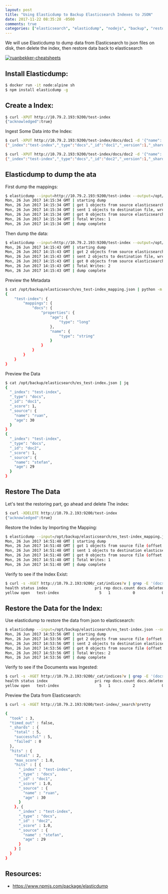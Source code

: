 ```yaml
---
layout: post
title: "Using Elasticdump to Backup Elasticsearch Indexes to JSON"
date: 2017-11-22 08:35:28 -0500
comments: true
categories: ["elasticsearch", "elasticdump", "nodejs", "backup", "restore", "json"] 
---
```


We will use Elasticdump to dump data from Elasticsearch to json files on disk, then delete the index, then restore data back to elasticsearch

<a href="https://github.com/ruanbekker/cheatsheets" target="_blank"><img alt="ruanbekker-cheatsheets" src="https://user-images.githubusercontent.com/567298/169162832-ef3019de-bc49-4d6c-b2a6-8ac17c457d24.png"></a>

## Install Elasticdump:

```bash
$ docker run -it node:alpine sh
$ npm install elasticdump -g
```

## Create a Index:

```bash
$ curl -XPUT http://10.79.2.193:9200/test-index
{"acknowledged":true}
```

Ingest Some Data into the Index:

```bash
$ curl -XPUT http://10.79.2.193:9200/test-index/docs/doc1 -d '{"name": "ruan", "age": 30}'
{"_index":"test-index","_type":"docs","_id":"doc1","_version":1,"_shards":{"total":2,"successful":1,"failed":0},"created":true}

$ curl -XPUT http://10.79.2.193:9200/test-index/docs/doc2 -d '{"name": "stefan", "age": 29}'
{"_index":"test-index","_type":"docs","_id":"doc2","_version":1,"_shards":{"total":2,"successful":1,"failed":0},"created":true}
```

## Elasticdump to dump the ata

First dump the mappings:

```bash
$ elasticdump --input=http://10.79.2.193:9200/test-index --output=/opt/backup/elasticsearch/es_test-index_mapping.json --type=mapping
Mon, 26 Jun 2017 14:15:34 GMT | starting dump
Mon, 26 Jun 2017 14:15:34 GMT | got 1 objects from source elasticsearch (offset: 0)
Mon, 26 Jun 2017 14:15:34 GMT | sent 1 objects to destination file, wrote 1
Mon, 26 Jun 2017 14:15:34 GMT | got 0 objects from source elasticsearch (offset: 1)
Mon, 26 Jun 2017 14:15:34 GMT | Total Writes: 1
Mon, 26 Jun 2017 14:15:34 GMT | dump complete
```

Then dump the data:

```bash
$ elasticdump --input=http://10.79.2.193:9200/test-index --output=/opt/backup/elasticsearch/es_test-index.json --type=data
Mon, 26 Jun 2017 14:15:43 GMT | starting dump
Mon, 26 Jun 2017 14:15:43 GMT | got 2 objects from source elasticsearch (offset: 0)
Mon, 26 Jun 2017 14:15:43 GMT | sent 2 objects to destination file, wrote 2
Mon, 26 Jun 2017 14:15:43 GMT | got 0 objects from source elasticsearch (offset: 2)
Mon, 26 Jun 2017 14:15:43 GMT | Total Writes: 2
Mon, 26 Jun 2017 14:15:43 GMT | dump complete
```

Preview the Metadata

```bash
$ cat /opt/backup/elasticsearch/es_test-index_mapping.json | python -m json.tool
{
    "test-index": {
        "mappings": {
            "docs": {
                "properties": {
                    "age": {
                        "type": "long"
                    },
                    "name": {
                        "type": "string"
                    }
                }
            }
        }
    }
}
```

Preview the Data

```bash
$ cat /opt/backup/elasticsearch/es_test-index.json | jq
{
  "_index": "test-index",
  "_type": "docs",
  "_id": "doc1",
  "_score": 1,
  "_source": {
    "name": "ruan",
    "age": 30
  }
}
{
  "_index": "test-index",
  "_type": "docs",
  "_id": "doc2",
  "_score": 1,
  "_source": {
    "name": "stefan",
    "age": 29
  }
}
```

## Restore The Data

Let's test the restoring part, go ahead and delete The index:

```bash
$ curl -XDELETE http://10.79.2.193:9200/test-index
{"acknowledged":true}
```

Restore the Index by Importing the Mapping:

```bash
$ elasticdump --input=/opt/backup/elasticsearch/es_test-index_mapping.json --output=http://10.79.2.193:9200/test-index --type=mapping
Mon, 26 Jun 2017 14:51:48 GMT | starting dump
Mon, 26 Jun 2017 14:51:48 GMT | got 1 objects from source file (offset: 0)
Mon, 26 Jun 2017 14:51:48 GMT | sent 1 objects to destination elasticsearch, wrote 1
Mon, 26 Jun 2017 14:51:48 GMT | got 0 objects from source file (offset: 1)
Mon, 26 Jun 2017 14:51:48 GMT | Total Writes: 1
Mon, 26 Jun 2017 14:51:48 GMT | dump complete
```

Verify to see if the Index Exist:

```bash
$ curl -s -XGET http://10.79.2.193:9200/_cat/indices?v | grep -E '(docs.count|test)'
health status index                     pri rep docs.count docs.deleted store.size pri.store.size
yellow open   test-index                  5   1          0            0       650b           650b
```

## Restore the Data for the Index:

Use elasticdump to restore the data from json to elasticsearch:

```bash
$ elasticdump --input=/opt/backup/elasticsearch/es_test-index.json --output=http://10.79.2.193:9200/test-index --type=data
Mon, 26 Jun 2017 14:53:56 GMT | starting dump
Mon, 26 Jun 2017 14:53:56 GMT | got 2 objects from source file (offset: 0)
Mon, 26 Jun 2017 14:53:56 GMT | sent 2 objects to destination elasticsearch, wrote 2
Mon, 26 Jun 2017 14:53:56 GMT | got 0 objects from source file (offset: 2)
Mon, 26 Jun 2017 14:53:56 GMT | Total Writes: 2
Mon, 26 Jun 2017 14:53:56 GMT | dump complete
```

Verify to see if the Documents was Ingested:

```bash
$ curl -s -XGET http://10.79.2.193:9200/_cat/indices?v | grep -E '(docs.count|test)'
health status index                     pri rep docs.count docs.deleted store.size pri.store.size
yellow open   test-index                  5   1          2            0       650b           650b
```

Preview the Data from Elasticsearch:

```bash
$ curl -s -XGET http://10.79.2.193:9200/test-index/_search?pretty

{
  "took" : 3,
  "timed_out" : false,
  "_shards" : {
    "total" : 5,
    "successful" : 5,
    "failed" : 0
  },
  "hits" : {
    "total" : 2,
    "max_score" : 1.0,
    "hits" : [ {
      "_index" : "test-index",
      "_type" : "docs",
      "_id" : "doc1",
      "_score" : 1.0,
      "_source" : {
        "name" : "ruan",
        "age" : 30
      }
    }, {
      "_index" : "test-index",
      "_type" : "docs",
      "_id" : "doc2",
      "_score" : 1.0,
      "_source" : {
        "name" : "stefan",
        "age" : 29
      }
    } ]
  }
}
```

## Resources:

- https://www.npmjs.com/package/elasticdump

<script type="text/javascript">
  ( function() {
    if (window.CHITIKA === undefined) { window.CHITIKA = { 'units' : [] }; };
    var unit = {"calltype":"async[2]","publisher":"rbekker87","width":728,"height":90,"sid":"Chitika Default"};
    var placement_id = window.CHITIKA.units.length;
    window.CHITIKA.units.push(unit);
    document.write('<div id="chitikaAdBlock-' + placement_id + '"></div>');
}());
</script>
<script type="text/javascript" src="//cdn.chitika.net/getads.js" async></script>
